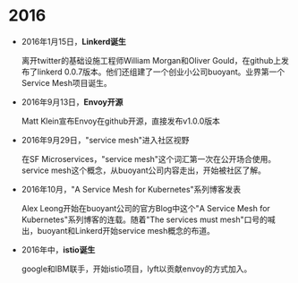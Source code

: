 # 2016

- 2016年1月15日，**Linkerd诞生**

  离开twitter的基础设施工程师William Morgan和Oliver Gould，在github上发布了linkerd 0.0.7版本。他们还组建了一个创业小公司buoyant。业界第一个Service Mesh项目诞生。

- 2016年9月13日，**Envoy开源**

  Matt Klein宣布Envoy在github开源，直接发布v1.0.0版本

- 2016年9月29日，"service mesh"进入社区视野

  在SF Microservices，"service mesh"这个词汇第一次在公开场合使用。service mesh这个概念，从buoyant公司内容走出，开始被社区了解。

- 2016年10月，"A Service Mesh for Kubernetes"系列博客发表

  Alex Leong开始在buoyant公司的官方Blog中这个"A Service Mesh for Kubernetes"系列博客的连载。随着"The services must mesh"口号的喊出，buoyant和Linkerd开始service mesh概念的布道。

- 2016年中，**istio诞生**

  google和IBM联手，开始istio项目，lyft以贡献envoy的方式加入。